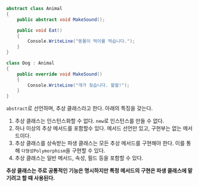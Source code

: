 ```cs
abstract class Animal
{
    public abstract void MakeSound();

    public void Eat()
    {
        Console.WriteLine("동물이 먹이를 먹습니다.");
    }
}

class Dog : Animal
{
    public override void MakeSound()
    {
        Console.WriteLine("개가 짖습니다. 왈왈!");
    }
}
```

`abstract`로 선언하며, 추상 클래스라고 한다. 아래의 특징을 갖는다.

1. 추상 클래스는 인스턴스화할 수 없다. `new`로 인스턴스를 만들 수 없다.
2. 하나 이상의 추상 메서드를 포함할수 있다. 메서드 선언만 있고, 구현부는 없는 메서드이다.
3. 추상 클래스를 상속받는 파생 클래스는 모든 추상 메서드를 구현해야 한다. 이를 통해 `다형성Polymorphism`을 구현할 수 있다.
4. 추상 클래스는 일반 메서드, 속성, 필드 등을 포함할 수 있다.

**추상 클래스는 주로 공통적인 기능은 명시하지만 특정 메서드의 구현은 파생 클래스에 맡기려고 할 때 사용된다.**